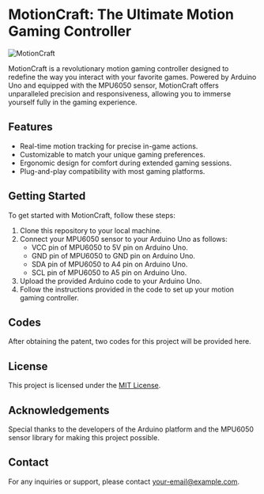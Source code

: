 # MotionCraft: The Ultimate Motion Gaming Controller

![MotionCraft](motioncraft_image.jpg)

MotionCraft is a revolutionary motion gaming controller designed to redefine the way you interact with your favorite games. Powered by Arduino Uno and equipped with the MPU6050 sensor, MotionCraft offers unparalleled precision and responsiveness, allowing you to immerse yourself fully in the gaming experience.

## Features
- Real-time motion tracking for precise in-game actions.
- Customizable to match your unique gaming preferences.
- Ergonomic design for comfort during extended gaming sessions.
- Plug-and-play compatibility with most gaming platforms.

## Getting Started
To get started with MotionCraft, follow these steps:
1. Clone this repository to your local machine.
2. Connect your MPU6050 sensor to your Arduino Uno as follows:
   - VCC pin of MPU6050 to 5V pin on Arduino Uno.
   - GND pin of MPU6050 to GND pin on Arduino Uno.
   - SDA pin of MPU6050 to A4 pin on Arduino Uno.
   - SCL pin of MPU6050 to A5 pin on Arduino Uno.
3. Upload the provided Arduino code to your Arduino Uno.
4. Follow the instructions provided in the code to set up your motion gaming controller.

## Codes
After obtaining the patent, two codes for this project will be provided here.

## License
This project is licensed under the [MIT License](LICENSE).

## Acknowledgements
Special thanks to the developers of the Arduino platform and the MPU6050 sensor library for making this project possible.

## Contact
For any inquiries or support, please contact [your-email@example.com](mailto:your-email@example.com).
